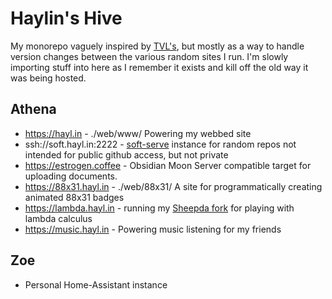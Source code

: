 # Haylin's Hive

My monorepo vaguely inspired by [TVL's](https://tvl.fyi/), but mostly as a way to handle version changes between the various random sites I run.
I'm slowly importing stuff into here as I remember it exists and kill off the old way it was being hosted.

## Athena

- https://hayl.in - ./web/www/ Powering my webbed site
- ssh://soft.hayl.in:2222 - [soft-serve](https://github.com/charmbracelet/soft-serve) instance for random repos not intended for public github access, but not private
- https://estrogen.coffee - Obsidian Moon Server compatible target for uploading documents.
- https://88x31.hayl.in - ./web/88x31/ A site for programmatically creating animated 88x31 badges
- https://lambda.hayl.in - running my [Sheepda fork](https://github.com/haylinmoore/sheepda) for playing with lambda calculus
- https://music.hayl.in - Powering music listening for my friends

## Zoe

- Personal Home-Assistant instance
